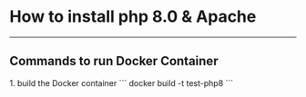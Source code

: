 <h1>How to install php 8.0 & Apache</h1>
<hr>
<h2>Commands to run Docker Container</h2>
1. build the Docker container
```
docker build -t test-php8
```
